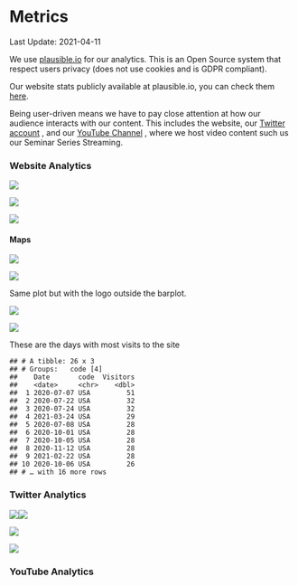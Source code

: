 Metrics
================
Last Update: 2021-04-11

We use [plausible.io](plausible.io) for our analytics. This is an Open
Source system that respect users privacy (does not use cookies and is
GDPR compliant).

Our website stats publicly available at plausible.io, you can check them
[here](https://plausible.io/open-neuroscience.com?period=12mo).

Being user-driven means we have to pay close attention at how our
audience interacts with our content. This includes the website, our
[Twitter account](twitter.com/openneurosci) , and our [YouTube
Channel](https://www.youtube.com/channel/UCHPvi_HaEU7OQgXQBh9ECvQ) ,
where we host video content such us our Seminar Series Streaming.

### Website Analytics

![](index_files/figure-gfm/unnamed-chunk-3-1.png)<!-- -->

![](index_files/figure-gfm/unnamed-chunk-4-1.png)<!-- -->

![](index_files/figure-gfm/unnamed-chunk-5-1.png)<!-- -->

#### Maps

![](index_files/figure-gfm/unnamed-chunk-6-1.png)<!-- -->

![](index_files/figure-gfm/unnamed-chunk-7-1.png)<!-- -->

Same plot but with the logo outside the barplot.

![](index_files/figure-gfm/unnamed-chunk-8-1.png)<!-- -->

![](index_files/figure-gfm/unnamed-chunk-10-1.png)<!-- -->

These are the days with most visits to the site

    ## # A tibble: 26 x 3
    ## # Groups:   code [4]
    ##    Date       code  Visitors
    ##    <date>     <chr>    <dbl>
    ##  1 2020-07-07 USA         51
    ##  2 2020-07-22 USA         32
    ##  3 2020-07-24 USA         32
    ##  4 2021-03-24 USA         29
    ##  5 2020-07-08 USA         28
    ##  6 2020-10-01 USA         28
    ##  7 2020-10-05 USA         28
    ##  8 2020-11-12 USA         28
    ##  9 2021-02-22 USA         28
    ## 10 2020-10-06 USA         26
    ## # … with 16 more rows

### Twitter Analytics

![](index_files/figure-gfm/unnamed-chunk-11-1.png)<!-- -->![](index_files/figure-gfm/unnamed-chunk-11-2.png)<!-- -->

![](index_files/figure-gfm/unnamed-chunk-12-1.png)<!-- -->

![](index_files/figure-gfm/twitter_days-1.png)<!-- -->

### YouTube Analytics
